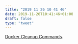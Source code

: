 ```yaml
---
title: "2019 11 26 10 41 46"
date: 2019-11-26T10:41:46+01:00
draft: false
type: "tweet"
---
```

[Docker Cleanup Commands](https://www.calazan.com/docker-cleanup-commands/).
